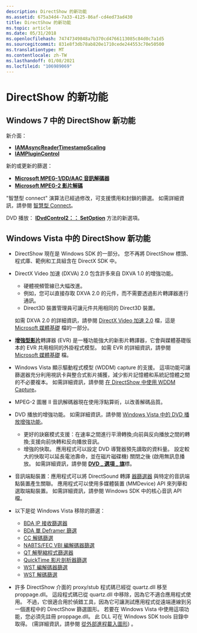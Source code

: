```yaml
---
description: DirectShow 的新功能
ms.assetid: 675a34d4-7a33-4125-86af-cd4ed73ad430
title: DirectShow 的新功能
ms.topic: article
ms.date: 05/31/2018
ms.openlocfilehash: 74747349848a7b370cd4766113085c84d0c7a1d5
ms.sourcegitcommit: 831e8f3db78ab820e1710cede244553c70e50500
ms.translationtype: MT
ms.contentlocale: zh-TW
ms.lasthandoff: 01/08/2021
ms.locfileid: "106989069"
---
```

# <a name="whats-new-in-directshow"></a>DirectShow 的新功能

## <a name="whats-new-for-directshow-in-windows-7"></a>Windows 7 中的 DirectShow 新功能

新介面：

-   [**IAMAsyncReaderTimestampScaling**](/windows/desktop/api/Strmif/nn-strmif-iamasyncreadertimestampscaling)
-   [**IAMPluginControl**](/windows/desktop/api/Strmif/nn-strmif-iamplugincontrol)

新的或更新的篩選：

-   [**Microsoft MPEG-1/DD/AAC 音訊解碼器**](microsoft-mpeg-1-dd-audio-decoder.md)
-   [**Microsoft MPEG-2 影片解碼**](microsoft-mpeg-2-video-decoder.md)

"智慧型 connect" 演算法已經過修改，可支援慣用和封鎖的篩選。 如需詳細資訊，請參閱 [智慧型 Connect](intelligent-connect.md)。

DVD 播放： [**IDvdControl2：： SetOption**](/windows/desktop/api/Strmif/nf-strmif-idvdcontrol2-setoption) 方法的新選項。

## <a name="whats-new-for-directshow-in-windows-vista"></a>Windows Vista 中的 DirectShow 新功能

-   DirectShow 現在是 Windows SDK 的一部分。 您不再將 DirectShow 標頭、程式庫、範例和工具組含在 DirectX SDK 中。
-   DirectX Video 加速 (DXVA) 2.0 包含許多來自 DXVA 1.0 的增強功能。

    -   硬體視頻管線已大幅改進。
    -   例如，您可以直接存取 DXVA 2.0 的元件，而不需要透過影片轉譯器進行通訊。
    -   Direct3D 裝置管理員可讓元件共用相同的 Direct3D 裝置。

    如需 DXVA 2.0 的詳細資訊，請參閱 [DirectX Video 加速 2.0](../medfound/directx-video-acceleration-2-0.md) 檔，這是 [Microsoft 媒體基礎](../medfound/microsoft-media-foundation-sdk.md) 檔的一部分。

-   [**增強型影片**](enhanced-video-renderer-filter.md)轉譯器 (EVR) 是一種功能強大的新影片轉譯器，它會與媒體基礎版本的 EVR 共用相同的外掛程式模型。 如需 EVR 的詳細資訊，請參閱 [Microsoft 媒體基礎](../medfound/microsoft-media-foundation-sdk.md) 檔。
-   Windows Vista 顯示驅動程式模型 (WDDM) capture 的支援。 這項功能可讓篩選器充分利用視訊卡與整合式影片捕獲，減少影片記憶體和系統記憶體之間的不必要複本。 如需詳細資訊，請參閱 [在 DirectShow 中使用 WDDM Capture](using-wddm-capture-in-directshow.md)。
-   MPEG-2 圖層 II 音訊解碼器現在使用浮點算術，以改善解碼品質。
-   DVD 播放的增強功能。 如需詳細資訊，請參閱 [Windows Vista 中的 DVD 播放增強功能](dvd-playback-enhancements-in-windows-vista.md)。
    -   更好的訣竅模式支援：在速率之間進行平滑轉換;向前與反向播放之間的轉換;支援向前快轉和反向播放音訊。
    -   增強的快取。 應用程式可以設定 DVD 導覽器預先讀取的資料量。 設定較大的快取可以延長電池壽命，並在磁片磁碟機) 關閉之後 (啟用無訊息播放。 如需詳細資訊，請參閱 [**DVD \_ 選項 \_ 旗**](/windows/win32/api/strmif/ne-strmif-dvd_option_flag)標。
-   音訊端點裝置：應用程式可以將 DirectSound 轉譯 [器篩選器](directsound-renderer-filter.md) 與特定的音訊端點裝置產生關聯。 應用程式可以使用多媒體裝置 (MMDevice) API 來列舉和選取端點裝置。 如需詳細資訊，請參閱 Windows SDK 中的核心音訊 API 檔。
-   以下是從 Windows Vista 移除的篩選：
    -   [BDA IP 接收篩選器](/previous-versions/windows/desktop/mstv/bda-ip-sink-filter)
    -   [BDA 單 Deframer 篩選](/previous-versions/windows/desktop/mstv/bda-slip-deframer-filter)
    -   [CC 解碼篩選](cc-decoder-filter.md)
    -   [NABTS/FEC VBI 編解碼器篩選](/previous-versions/windows/desktop/mstv/nabts-fec-vbi-codec-filter)
    -   [QT 解壓縮程式篩選器](qt-decompressor-filter.md)
    -   [QuickTime 影片剖析器篩選](quicktime-movie-parser-filter.md)
    -   [WST 編解碼器篩選](wst-codec-filter.md)
    -   [WST 解碼篩選](wst-decoder-filter.md)
-   許多 DirectShow 介面的 proxy/stub 程式碼已經從 quartz.dll 移至 proppage.dll。 這段程式碼已從 quartz.dll 中移除，因為它不適合應用程式使用。 不過，它很適合用於偵錯工具，因為它可讓測試應用程式從遠端連線到另一個進程中的 DirectShow 篩選圖形。 若要在 Windows Vista 中使用這項功能，您必須先註冊 proppage.dll。 此 DLL 可在 Windows SDK tools 目錄中取得。  (需詳細資訊，請參閱 [從外部進程載入圖形](loading-a-graph-from-an-external-process.md)) 。

 

 
